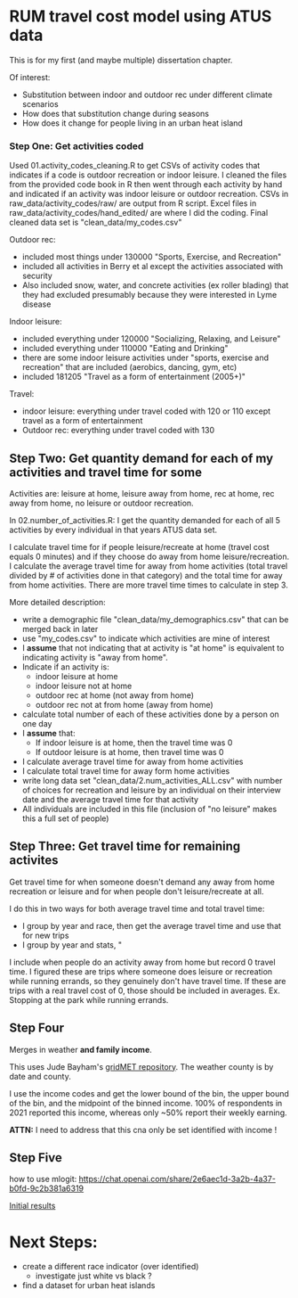 # RUM travel cost model using ATUS data
This is for my first (and maybe multiple) dissertation chapter. 

Of interest: 
  - Substitution between indoor and outdoor rec under different climate scenarios 
  - How does that substitution change during seasons
  - How does it change for people living in an urban heat island 

<!--Note: I edited my .Renviron file and added a key from NOAA, but it ended up not being needed. I used Jude's gridMET code to get county level weather. 
-->
### Step One: Get activities coded
Used 01.activity_codes_cleaning.R to get CSVs of activity codes that indicates if a code is outdoor recreation or indoor leisure. I cleaned the files from the provided code book in R then went through each activity by hand and indicated if an activity was indoor leisure or outdoor recreation. CSVs in raw_data/activity_codes/raw/ are output from R script. Excel files in raw_data/activity_codes/hand_edited/ are where I did the coding. Final cleaned data set is "clean_data/my_codes.csv"

Outdoor rec: 

- included most things under 130000 "Sports, Exercise, and Recreation"
- included all activities in Berry et al except the activities associated with security
- Also included snow, water, and concrete activities (ex roller blading) that they had excluded presumably because they were interested in Lyme disease 

Indoor leisure: 

- included everything under 120000 "Socializing, Relaxing, and Leisure"
- included everything under 110000 "Eating and Drinking"
- there are some indoor leisure activities under "sports, exercise and recreation" that are included (aerobics, dancing, gym, etc)
- included 181205 "Travel as a form of entertainment (2005+)"

Travel: 

- indoor leisure: everything under travel coded with 120 or 110 except travel as a form of entertainment
- Outdoor rec: everything under travel coded with 130


## Step Two: Get quantity demand for each of my activities and travel time for some
Activities are: leisure at home, leisure away from home,  rec at home, rec away from home, no leisure or outdoor recreation.

In 02.number_of_activities.R: I get the quantity demanded for each of all 5 activities by every individual in that years ATUS data set.   

I calculate travel time for if people leisure/recreate at home (travel cost equals 0 minutes) and if they choose do away from home leisure/recreation. I calculate the average travel time for away from home activities (total travel divided by # of activities done in that category) and the total time for away from home activities. There are more travel time times to calculate in step 3.

More detailed description: 

- write a demographic file "clean_data/my_demographics.csv" that can be merged back in later 
- use "my_codes.csv" to indicate which activities are mine of interest
- I **assume** that not indicating that at activity is "at home" is equivalent to indicating activity is "away from home". 
- Indicate if an activity is:
    - indoor leisure at home
    - indoor leisure not at home
    - outdoor rec at home (not away from home)
    - outdoor rec not at from home (away from home)
- calculate total number of each of these activities done by a person on one day
- I **assume** that:
    - If indoor leisure is at home, then the travel time was 0
    - If outdoor leisure is at home, then travel time was 0 
- I calculate average travel time for away from home activities 
- I calculate total travel time for away form home activities 
- write long data set "clean_data/2.num_activities_ALL.csv" with number of choices for recreation and leisure by an individual on their interview date and the average travel time for that activity
- All individuals are included in this file (inclusion of "no leisure" makes this a full set of people)


## Step Three: Get travel time for remaining activites 
Get travel time for when someone doesn't demand any away from home recreation or leisure and for when people don't leisure/recreate at all. 

I do this in two ways for both average travel time and total travel time: 
  - I group by year and race, then get the average travel time and use that for new trips
  - I group by year and stats, "

I include when people do an activity away from home but record 0 travel time. I figured these are trips where someone does leisure or recreation while running errands, so they genuinely don't have travel time. If these are trips with a real travel cost of 0, those should be included in averages. Ex. Stopping  at the park while running errands.


## Step Four
Merges in weather **and family income**. 

This uses Jude Bayham's [gridMET repository](https://github.com/a5creel/gridMETr). The weather county is by date and county. 

I use the income codes and get the lower bound of the bin, the upper bound of the bin, and the midpoint of the binned income. 100% of respondents in 2021 reported this income, whereas only ~50% report their weekly earning. 

**ATTN:** I need to address that this cna only be set identified with income ! 

## Step Five 
how to use mlogit: https://chat.openai.com/share/2e6aec1d-3a2b-4a37-b0fd-9c2b381a6319

[Initial results](https://github.com/a5creel/atus_travel_cost/blob/main/05.write_up.pdf)


# Next Steps:

- create a different race indicator (over identified)
  - investigate just white vs black ? 
- find a dataset for urban heat islands 

